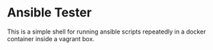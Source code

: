 # Ansible Tester

This is a simple shell for running ansible scripts repeatedly in a docker container inside a vagrant box.

